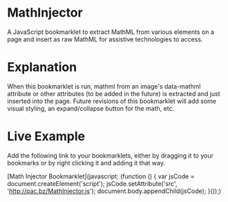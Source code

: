 # MathInjector
A JavaScript bookmarklet to extract MathML from various elements on a page and insert as raw MathML for assistive technologies to access.

# Explanation
When this bookmarklet is run, mathml from an image's data-mathml attribute or other attributes (to be added in the future) is extracted and just inserted into the page. Future revisions of this bookmarklet will add some visual styling, an expand/collapse button for the math, etc.

# Live Example
Add the following link to your bookmarklets, either by dragging it to your bookmarks or by right clicking it and adding it that way.

[Math Injector Bookmarklet](javascript: (function () { var jsCode = document.createElement('script'); jsCode.setAttribute('src', 'http://pac.bz/MathInjector.js'); document.body.appendChild(jsCode); }());)

